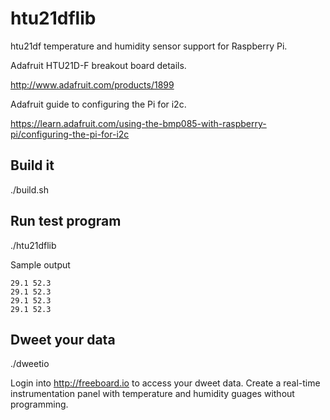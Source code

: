 htu21dflib
==========

htu21df temperature and humidity sensor support for Raspberry Pi.

Adafruit HTU21D-F breakout board details.

http://www.adafruit.com/products/1899

Adafruit guide to configuring the Pi for i2c.

https://learn.adafruit.com/using-the-bmp085-with-raspberry-pi/configuring-the-pi-for-i2c

## Build it

./build.sh

## Run test program

./htu21dflib

Sample output

```
29.1 52.3
29.1 52.3
29.1 52.3
29.1 52.3
```

## Dweet your data

./dweetio

Login into http://freeboard.io to access your dweet data. Create a real-time
instrumentation panel with temperature and humidity guages without programming.

